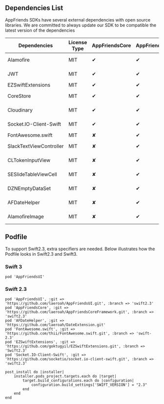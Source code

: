## Dependencies List
AppFriends SDKs have several external dependencies with open source libraries. We are committed to always update our SDK to be compatible the latest version of the dependencies

Dependencies   |   License Type   |   AppFriendsCore  |  AppFriendsUI   |  Version (swift2.3) |  Version (swift3)                    
-------------  | ---------------  | ----------------  | --------------- | ------------------  | -------------------
Alamofire                 | MIT   | ✔                 | ✔               | ~> 3.5.1            | ~> 4.0.1        
JWT                       | MIT   | ✔                 | ✔               | ~> 2.1.0            | ~> 2.1.0                     
EZSwiftExtensions         | MIT   | ✔                 | ✔               |    1.5              | ~> 1.7                     
CoreStore                 | MIT   | ✔                 | ✔               | ~> 2.1.3            | ~> 2.1.3     
Cloudinary                | MIT   | ✔                 | ✔               | ~> 1.0.15           | ~> 1.0.15    
Socket.IO-Client-Swift    | MIT   | ✔                 | ✔               | ~> 7.0.3            | ~> 8.1.1      
FontAwesome.swift         | MIT   | ✘                 | ✔               |    0.10.1           |    1.0.0    
SlackTextViewController   | MIT   | ✘                 | ✔               | ~> 1.9.5            | ~> 1.9.5         
CLTokenInputView          | MIT   | ✘                 | ✔               | ~> 2.3.0            | ~> 2.3.0     
SESlideTableViewCell      | MIT   | ✘                 | ✔               | ~> 0.7.1            | ~> 0.7.1     
DZNEmptyDataSet           | MIT   | ✘                 | ✔               | ~> 1.8.1            | ~> 1.9.5     
AFDateHelper              | MIT   | ✘                 | ✔               | ~> 3.5.3            | ~> 1.9.5     
AlamofireImage            | MIT   | ✘                 | ✔               | ~> 2.5              | ~> 3.1.0     


## Podfile
To support Swift2.3, extra specifiers are needed. Below illustrates how the Podfile looks in Swift2.3 and Swift3.

### Swift 3
```
pod 'AppFriendsUI'
```

### Swift 2.3
```
pod 'AppFriendsUI', :git => 'https://github.com/laeroah/AppFriendsUI.git', :branch => 'swift2.3'
pod 'AppFriendsCore', :git => 'https://github.com/laeroah/AppFriendsCoreFramework.git', :branch => 'swift2.3'
pod 'AFDateHelper', :git => 'https://github.com/laeroah/DateExtension.git'
pod 'FontAwesome.swift', :git => 'https://github.com/thii/FontAwesome.swift.git', :branch => 'swift-2.3'
pod 'EZSwiftExtensions', :git => 'https://github.com/goktugyil/EZSwiftExtensions.git', :branch => 'Swift2.3'
pod 'Socket.IO-Client-Swift', :git => 'https://github.com/socketio/socket.io-client-swift.git', :branch => 'swift2.3'

post_install do |installer|
    installer.pods_project.targets.each do |target|
        target.build_configurations.each do |configuration|
            configuration.build_settings['SWIFT_VERSION'] = "2.3"
        end
    end
end

```

